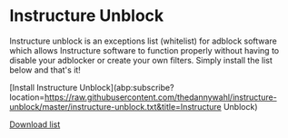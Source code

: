 # Instructure Unblock
Instructure unblock is an exceptions list (whitelist) for adblock software which allows Instructure software to function properly without having to disable your adblocker or create your own filters.  Simply install the list below and that's it!

[Install Instructure Unblock](abp:subscribe?location=https://raw.githubusercontent.com/thedannywahl/instructure-unblock/master/instructure-unblock.txt&title=Instructure Unblock)

[Download list](https://raw.githubusercontent.com/thedannywahl/instructure-unblock/master/instructure-unblock.txt)

<script src="https://emgithub.com/embed-v2.js?target=https%3A%2F%2Fgithub.com%2Fthedannywahl%2Finstructure-unblock%2Fblob%2Fmaster%2Finstructure-unblock.txt&style=a11y-dark&type=code&showFullPath=on&showCopy=on"></script>
